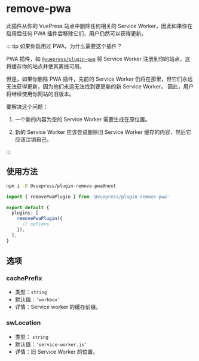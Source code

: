 # remove-pwa

<NpmBadge package="@vuepress/plugin-remove-pwa" />

此插件从你的 VuePress 站点中删除任何相关的 Service Worker，因此如果你在启用后任何 PWA 插件后移除它们，用户仍然可以获得更新。

::: tip 如果你启用过 PWA，为什么需要这个插件？

PWA 插件，如 [`@vuepress/plugin-pwa`](./pwa.md) 将 Service Worker 注册到你的站点，这将缓存你的站点并使其离线可用。

但是，如果你删除 PWA 插件，先前的 Service Worker 仍将在那里，但它们永远无法获得更新，因为他们永远无法找到要更新的新 Service Worker。 因此，用户将继续使用你网站的旧版本。

要解决这个问题：

1. 一个新的内容为空的 Service Worker 需要生成在原位置。

1. 新的 Service Worker 应该尝试删除旧 Service Worker 缓存的内容，然后它应该注销自己。

:::

## 使用方法

```bash
npm i -D @vuepress/plugin-remove-pwa@next
```

```ts
import { removePwaPlugin } from '@vuepress/plugin-remove-pwa'

export default {
  plugins: [
    removePwaPlugin({
      // options
    }),
  ],
}
```

## 选项

### cachePrefix

- 类型：`string`
- 默认值：`'workbox'`
- 详情：Service worker 的缓存前缀。

### swLocation

- 类型： `string`
- 默认值：`'service-worker.js'`
- 详情：旧 Service Worker 的位置。

